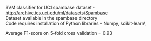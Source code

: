 SVM classifier for UCI spambase dataset - http://archive.ics.uci.edu/ml/datasets/Spambase \
Dataset available in the spambase directory\
Code requires installation of Python libraries - Numpy, scikit-learn\

Average F1-score on 5-fold cross validation = 0.93
